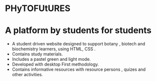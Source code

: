 # PHyTOFUtURES
# A platform by students for students

- A student driven website designed to support botany , biotech and biochemistry learners, using HTML, CSS .
- Contains study materials.
- Includes a pastel green and light mode.
- Developed with desktop First methodology.
- Contains informative resources with resource persons , quizes and other activities.
